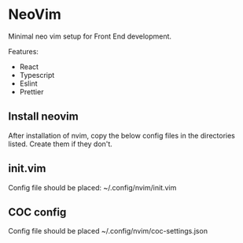 # NeoVim
Minimal neo vim setup for Front End development.

Features:
* React
* Typescript
* Eslint
* Prettier

## Install neovim
After installation of nvim, copy the below config files in the directories listed.
Create them if they don't.

## init.vim
Config file should be placed: ~/.config/nvim/init.vim

## COC config
Config file should be placed ~/.config/nvim/coc-settings.json

